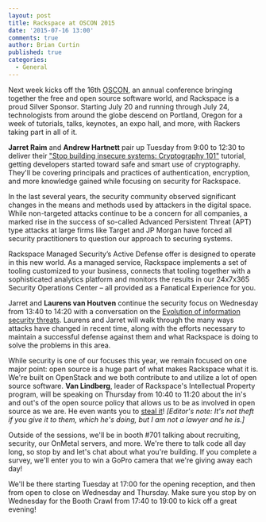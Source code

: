 ```yaml
---
layout: post
title: Rackspace at OSCON 2015
date: '2015-07-16 13:00'
comments: true
author: Brian Curtin
published: true
categories:
  - General
---
```


Next week kicks off the 16th [OSCON](https://www.oscon.com/open-source-2015), an annual conference bringing together the free and open source software world, and Rackspace is a proud Silver Sponsor. Starting July 20 and running through July 24, technologists from around the globe descend on Portland, Oregon for a week of tutorials, talks, keynotes, an expo hall, and more, with Rackers taking part in all of it.

<!-- more -->

**Jarret Raim** and **Andrew Hartnett** pair up Tuesday from 9:00 to 12:30 to deliver their ["Stop building insecure systems: Cryptography 101"](https://www.oscon.com/open-source-2015/public/schedule/detail/41322) tutorial, getting developers started toward safe and smart use of cryptography. They'll be covering principals and practices of authentication, encryption, and more knowledge gained while focusing on security for Rackspace.

In the last several years, the security community observed significant changes in the means and methods used by attackers in the digital space. While non-targeted attacks continue to be a concern for all companies, a marked rise in the success of so-called Advanced Persistent Threat (APT) type attacks at large firms like Target and JP Morgan have forced all security practitioners to question our approach to securing systems.

Rackspace Managed Security’s Active Defense offer is designed to operate in this new world. As a managed service, Rackspace implements a set of tooling customized to your business, connects that tooling together with a sophisticated analytics platform and monitors the results in our 24x7x365 Security Operations Center – all provided as a Fanatical Experience for you.

Jarret and **Laurens van Houtven** continue the security focus on Wednesday from 13:40 to 14:20 with a conversation on the [Evolution of information security threats](https://www.oscon.com/open-source-2015/public/schedule/detail/45327). Laurens and Jarret will walk through the many ways attacks have changed in recent time, along with the efforts necessary to maintain a successful defense against them and what Rackspace is doing to solve the problems in this area.

While security is one of our focuses this year, we remain focused on one major point: open source is a huge part of what makes Rackspace what it is. We're built on OpenStack and we both contribute to and utilize a lot of open source software. **Van Lindberg**, leader of Rackspace's Intellectual Property program, will be speaking on Thursday from 10:40 to 11:20 about the in's and out's of the open source policy that allows us to be as involved in open source as we are. He even wants you to [steal it](https://www.oscon.com/open-source-2015/public/schedule/detail/41847)! *[Editor's note: It's not theft if you give it to them, which he's doing, but I am not a lawyer and he is.]*

Outside of the sessions, we'll be in booth #701 talking about recruiting, security, our OnMetal servers, and more. We're there to talk code all day long, so stop by and let's chat about what you're building. If you complete a survey, we'll enter you to win a GoPro camera that we're giving away each day!

We'll be there starting Tuesday at 17:00 for the opening reception, and then from open to close on Wednesday and Thursday. Make sure you stop by on Wednesday for the Booth Crawl from 17:40 to 19:00 to kick off a great evening!
